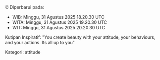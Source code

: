 ⏰ Diperbarui pada:
- WIB: Minggu, 31 Agustus 2025 18.20.30 UTC
- WITA: Minggu, 31 Agustus 2025 19.20.30 UTC
- WIT: Minggu, 31 Agustus 2025 20.20.30 UTC

Kutipan Inspiratif:
"You create beauty with your attitude, your behaviours, and your actions. Its all up to you"


Kategori: attitude

